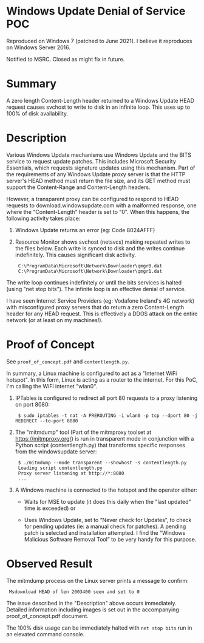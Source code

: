 # Windows Update Denial of Service POC

Reproduced on Windows 7 (patched to June 2021). I believe it reproduces on Windows Server 2016.

Notified to MSRC. Closed as might fix in future.

# Summary

A zero length Content-Length header returned to a Windows Update HEAD request causes svchost to write to disk in an infinite loop. This uses up to 100% of disk availability.

# Description

Various Windows Update mechanisms use Windows Update and the BITS service to request update patches. This includes Microsoft Security Essentials, which requests signature updates using this mechanism. Part of the requirements of any Windows Update proxy server is that the HTTP server's HEAD method must return the file size, and its GET method must support the Content-Range and Content-Length headers.

However, a transparent proxy can be configured to respond to HEAD requests to download.windowsupdate.com with a malformed response, one where the "Content-Length" header is set to "0". When this happens, the following activity takes place:

1. Windows Update returns an error (eg: Code 8024AFFF)

2. Resource Monitor shows svchost (netsvcs) making repeated writes to the files below. Each write is synced to disk and the writes continue indefinitely. This causes significant disk activity.

        C:\ProgramData\Microsoft\Network\Downloader\qmgr0.dat
        C:\ProgramData\Microsoft\Network\Downloader\qmgr1.dat

The write loop continues indefinitely or until the bits services is halted (using "net stop bits"). The infinite loop is an effective denial of service.

I have seen Internet Service Providers (eg: Vodafone Ireland's 4G network) with misconfigured proxy servers that do return a zero Content-Length header for any HEAD request. This is effectively a DDOS attack on the entire network (or at least on my machines!).

# Proof of Concept

See `proof_of_concept.pdf` and `contentlength.py`.

In summary, a Linux machine is configured to act as a "Internet WiFi hotspot". In this form, Linux is acting as a router to the internet. For this PoC, I'm calling the WiFi internet "wlan0".

1. IPTables is configured to redirect all port 80 requests to a proxy listening on port 8080:

        $ sudo iptables -t nat -A PREROUTING -i wlan0 -p tcp --dport 80 -j REDIRECT --to-port 8080

2. The "mitmdump" tool (Part of the mitmproxy toolset at https://mitmproxy.org/) is run in transparent mode in conjunction with a Python script (contentlength.py) that transforms specific responses from the windowsupdate server:

        $ ./mitmdump --mode transparent --showhost -s contentlength.py
        Loading script contentlength.py
        Proxy server listening at http://*:8080
        ...

3. A Windows machine is connected to the hotspot and the operator either:

    - Waits for MSE to update (it does this daily when the "last updated" time is exceeded) or 

    - Uses Windows Update, set to “Never check for Updates”, to check for pending updates (ie: a manual check for patches). A pending patch is selected and installation attempted. I find the “Windows Malicious Software Removal Tool” to be very handy for this purpose.


# Observed Result

The mitmdump process on the Linux server prints a message to confirm:

     Msdownload HEAD of len 2003400 seen and set to 0

The issue described in the "Description" above occurs immediately. Detailed information including images is set out in the accompanying proof_of_concept.pdf document.

The 100% disk usage can be immediately halted with `net stop bits` run in an elevated command console.

